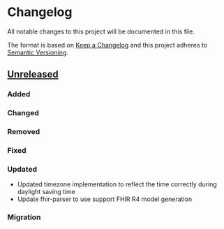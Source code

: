 # Changelog
All notable changes to this project will be documented in this file.

The format is based on [Keep a Changelog](http://keepachangelog.com/en/1.0.0/)
and this project adheres to [Semantic Versioning](http://semver.org/spec/v2.0.0.html).

## [Unreleased](https://github.com/d4l-data4life/hc-fhir-sdk-java/compare/0.7.0...main)
### Added
### Changed
### Removed
### Fixed
### Updated
- Updated timezone implementation to reflect the time correctly during daylight saving time
- Update fhir-parser to use support FHIR R4 model generation
### Migration
